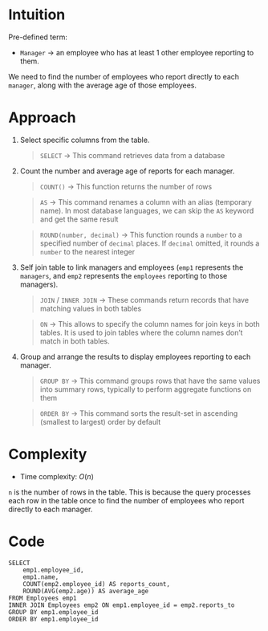 # Intuition
<!-- Describe your first thoughts on how to solve this problem. -->
Pre-defined term:
- `Manager` → an employee who has at least 1 other employee reporting to them.

We need to find the number of employees who report directly to each `manager`, along with the average age of those employees.

# Approach
<!-- Describe your approach to solving the problem. -->
1. Select specific columns from the table.

    > `SELECT` → This command retrieves data from a database

2. Count the number and average age of reports for each manager.
    > `COUNT()` → This function returns the number of rows

    > `AS` → This command renames a column with an alias (temporary name). In most database languages, we can skip the `AS` keyword and get the same result

    > `ROUND(number, decimal)` → This function rounds a `number` to a specified number of `decimal` places. If `decimal` omitted, it rounds a `number` to the nearest integer

3. Self join table to link managers and employees (`emp1` represents the `managers`, and `emp2` represents the `employees` reporting to those managers).

    > `JOIN` / `INNER JOIN` → These commands return records that have matching values in both tables

    > `ON` → This allows to specify the column names for join keys in both tables. It is used to join tables where the column names don’t match in both tables.

4. Group and arrange the results to display employees reporting to each manager.

    > `GROUP BY` → This command groups rows that have the same values into summary rows, typically to perform aggregate functions on them

    > `ORDER BY` → This command sorts the result-set in ascending (smallest to largest) order by default

# Complexity
- Time complexity: $O(n)$
<!-- Add your time complexity here, e.g. $$O(n)$$ -->
`n` is the number of rows in the table. This is because the query processes each row in the table once to find the number of employees who report directly to each manager.

# Code
```
SELECT
    emp1.employee_id,
    emp1.name,
    COUNT(emp2.employee_id) AS reports_count,
    ROUND(AVG(emp2.age)) AS average_age
FROM Employees emp1
INNER JOIN Employees emp2 ON emp1.employee_id = emp2.reports_to
GROUP BY emp1.employee_id
ORDER BY emp1.employee_id
```
